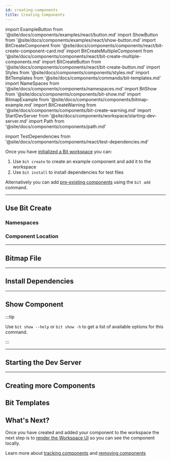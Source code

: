 ```yaml
---
id: creating-components
title: Creating Components
---
```


import ExampleButton from '@site/docs/components/examples/react/button.md'
import ShowButton from '@site/docs/components/examples/react/show-button.md'
import BitCreateComponent from '@site/docs/components/components/react/bit-create-component-card.md'
import BitCreateMultipleComponent from '@site/docs/components/components/react/bit-create-multiple-components.md'
import BitCreateButton from '@site/docs/components/components/react/bit-create-button.md'
import Styles from '@site/docs/components/components/styles.md'
import BitTemplates from '@site/docs/components/commands/bit-templates.md'
import NameSpaces from '@site/docs/components/components/namespaces.md'
import BitShow from '@site/docs/components/components/bit-show.md'
import BitmapExample from '@site/docs/components/components/bitmap-example.md'
import BitCreateWarning from '@site/docs/components/components/bit-create-warning.md'
import StartDevServer from '@site/docs/components/workspace/starting-dev-server.md'
import Path from '@site/docs/components/components/path.md'

import TestDependencies from '@site/docs/components/components/react/test-dependencies.md'

Once you have [initialized a Bit workspace](/getting-started/initializing-workspace) you can:

1. Use `bit create` to create an example component and add it to the workspace
2. Use `bit install` to install dependencies for test files

Alternatively you can add [pre-existing components](/reference/pre-existing-components) using the `bit add` command.

---

## Use Bit Create

<BitCreateButton />

### Namespaces

<NameSpaces />

### Component Location

<Path />

<!-- ### Created Files

The following files will have been created for you:

<ExampleButton />

<Styles /> -->

---

## Bitmap File

<BitmapExample />

---

## Install Dependencies

<TestDependencies />

---

## Show Component

<BitShow />

<ShowButton />

:::tip

Use `bit show --help` or `bit show -h` to get a list of available options for this command.

:::

---

## Starting the Dev Server

<StartDevServer />

---

## Creating more Components

<BitCreateComponent />

<BitCreateMultipleComponent />

<BitCreateWarning />

## Bit Templates

<BitTemplates />

## What's Next?

Once you have created and added your component to the workspace the next step is to [render the Workspace UI](workspace-ui) so you can see the component locally.

Learn more about [tracking components](/building-with-bit/tracking-components) and [removing components](/building-with-bit/removing-components)
